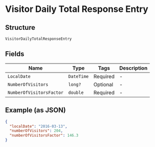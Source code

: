 
# Visitor Daily Total Response Entry

## Structure

`VisitorDailyTotalResponseEntry`

## Fields

| Name | Type | Tags | Description |
|  --- | --- | --- | --- |
| `LocalDate` | `DateTime` | Required | - |
| `NumberOfVisitors` | `long?` | Optional | - |
| `NumberOfVisitorsFactor` | `double` | Required | - |

## Example (as JSON)

```json
{
  "localDate": "2016-03-13",
  "numberOfVisitors": 204,
  "numberOfVisitorsFactor": 146.3
}
```

